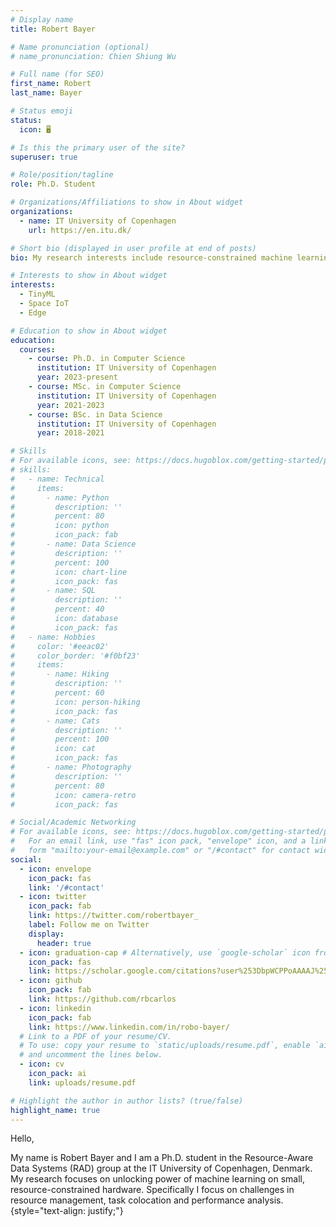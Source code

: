 ```yaml
---
# Display name
title: Robert Bayer

# Name pronunciation (optional)
# name_pronunciation: Chien Shiung Wu

# Full name (for SEO)
first_name: Robert
last_name: Bayer

# Status emoji
status:
  icon: 🖥️

# Is this the primary user of the site?
superuser: true

# Role/position/tagline
role: Ph.D. Student 

# Organizations/Affiliations to show in About widget
organizations:
  - name: IT University of Copenhagen
    url: https://en.itu.dk/

# Short bio (displayed in user profile at end of posts)
bio: My research interests include resource-constrained machine learning, edge computing and embedded systems.

# Interests to show in About widget
interests:
  - TinyML
  - Space IoT
  - Edge

# Education to show in About widget
education:
  courses:
    - course: Ph.D. in Computer Science
      institution: IT University of Copenhagen
      year: 2023-present
    - course: MSc. in Computer Science
      institution: IT University of Copenhagen
      year: 2021-2023
    - course: BSc. in Data Science
      institution: IT University of Copenhagen
      year: 2018-2021

# Skills
# For available icons, see: https://docs.hugoblox.com/getting-started/page-builder/#icons
# skills:
#   - name: Technical
#     items:
#       - name: Python
#         description: ''
#         percent: 80
#         icon: python
#         icon_pack: fab
#       - name: Data Science
#         description: ''
#         percent: 100
#         icon: chart-line
#         icon_pack: fas
#       - name: SQL
#         description: ''
#         percent: 40
#         icon: database
#         icon_pack: fas
#   - name: Hobbies
#     color: '#eeac02'
#     color_border: '#f0bf23'
#     items:
#       - name: Hiking
#         description: ''
#         percent: 60
#         icon: person-hiking
#         icon_pack: fas
#       - name: Cats
#         description: ''
#         percent: 100
#         icon: cat
#         icon_pack: fas
#       - name: Photography
#         description: ''
#         percent: 80
#         icon: camera-retro
#         icon_pack: fas

# Social/Academic Networking
# For available icons, see: https://docs.hugoblox.com/getting-started/page-builder/#icons
#   For an email link, use "fas" icon pack, "envelope" icon, and a link in the
#   form "mailto:your-email@example.com" or "/#contact" for contact widget.
social:
  - icon: envelope
    icon_pack: fas
    link: '/#contact'
  - icon: twitter
    icon_pack: fab
    link: https://twitter.com/robertbayer_
    label: Follow me on Twitter
    display:
      header: true
  - icon: graduation-cap # Alternatively, use `google-scholar` icon from `ai` icon pack
    icon_pack: fas
    link: https://scholar.google.com/citations?user%253DbpWCPPoAAAAJ%2526hl%253Den
  - icon: github
    icon_pack: fab
    link: https://github.com/rbcarlos
  - icon: linkedin
    icon_pack: fab
    link: https://www.linkedin.com/in/robo-bayer/
  # Link to a PDF of your resume/CV.
  # To use: copy your resume to `static/uploads/resume.pdf`, enable `ai` icons in `params.yaml`,
  # and uncomment the lines below.
  - icon: cv
    icon_pack: ai
    link: uploads/resume.pdf

# Highlight the author in author lists? (true/false)
highlight_name: true
---
```


Hello,

My name is Robert Bayer and I am a Ph.D. student in the Resource-Aware Data Systems (RAD) group at the IT University of Copenhagen, Denmark.
My research focuses on unlocking power of machine learning on small, resource-constrained hardware. Specifically I focus on challenges in resource management, task colocation and performance analysis.
{style="text-align: justify;"}
